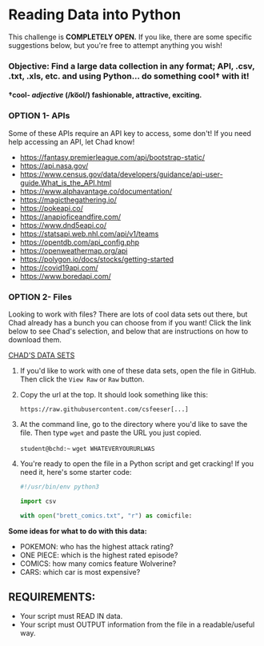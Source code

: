 # Reading Data into Python

This challenge is **COMPLETELY OPEN.** If you like, there are some specific suggestions below, but you're free to attempt anything you wish!

### Objective: Find a large data collection in any format; API, .csv, .txt, .xls, etc. and using Python... do something cool† with it!

#### †**cool**- *adjective* (/ko͞ol/) fashionable, attractive, exciting.

### OPTION 1- APIs

Some of these APIs require an API key to access, some don't! If you need help accessing an API, let Chad know!

- https://fantasy.premierleague.com/api/bootstrap-static/
- https://api.nasa.gov/
- https://www.census.gov/data/developers/guidance/api-user-guide.What_is_the_API.html
- https://www.alphavantage.co/documentation/
- https://magicthegathering.io/
- https://pokeapi.co/
- https://anapioficeandfire.com/
- https://www.dnd5eapi.co/
- https://statsapi.web.nhl.com/api/v1/teams
- https://opentdb.com/api_config.php
- https://openweathermap.org/api
- https://polygon.io/docs/stocks/getting-started
- https://covid19api.com/
- https://www.boredapi.com/

### OPTION 2- Files

Looking to work with files? There are lots of cool data sets out there, but Chad already has a bunch you can choose from if you want! Click the link below to see Chad's selection, and below that are instructions on how to download them.

[CHAD'S DATA SETS](https://github.com/csfeeser/Python/tree/master/data%20sets)

1. If you'd like to work with one of these data sets, open the file in GitHub. Then click the `View Raw` or `Raw` button.

0. Copy the url at the top. It should look something like this:

    `https://raw.githubusercontent.com/csfeeser[...]`

0. At the command line, go to the directory where you'd like to save the file. Then type `wget` and paste the URL you just copied.

    `student@bchd:~` `wget WHATEVERYOURURLWAS`
    
0. You're ready to open the file in a Python script and get cracking! If you need it, here's some starter code:

    ```python
    #!/usr/bin/env python3

    import csv

    with open("brett_comics.txt", "r") as comicfile:
    ```
    
**Some ideas for what to do with this data:**
 
 - POKEMON: who has the highest attack rating?
 - ONE PIECE: which is the highest rated episode?
 - COMICS: how many comics feature Wolverine?
 - CARS: which car is most expensive?

## REQUIREMENTS:

- Your script must READ IN data.
- Your script must OUTPUT information from the file in a readable/useful way.
